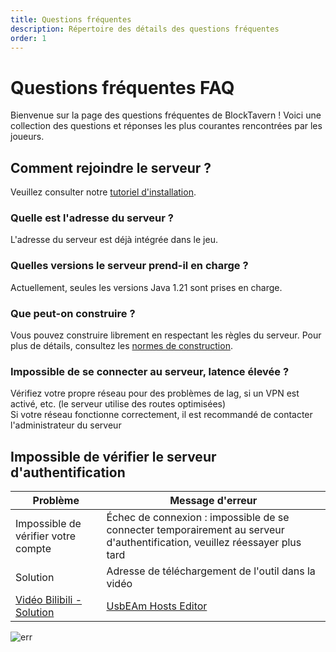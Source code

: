 ```yaml
---
title: Questions fréquentes
description: Répertoire des détails des questions fréquentes
order: 1
---
```


# Questions fréquentes FAQ

Bienvenue sur la page des questions fréquentes de BlockTavern ! Voici une collection des questions et réponses les plus courantes rencontrées par les joueurs.

## Comment rejoindre le serveur ?
Veuillez consulter notre [tutoriel d'installation](/zh-CN/InstallationTutorial/installation-details).


### Quelle est l'adresse du serveur ?
L'adresse du serveur est déjà intégrée dans le jeu.

### Quelles versions le serveur prend-il en charge ?
Actuellement, seules les versions Java 1.21 sont prises en charge.

### Que peut-on construire ?
Vous pouvez construire librement en respectant les règles du serveur. Pour plus de détails, consultez les [normes de construction](/zh-CN/GameplayGuide/server-rules).

### Impossible de se connecter au serveur, latence élevée ?
Vérifiez votre propre réseau pour des problèmes de lag, si un VPN est activé, etc. (le serveur utilise des routes optimisées)  
Si votre réseau fonctionne correctement, il est recommandé de contacter l'administrateur du serveur


## Impossible de vérifier le serveur d'authentification

| Problème  | Message d'erreur |  
| ----- | --- |
| Impossible de vérifier votre compte | Échec de connexion : impossible de se connecter temporairement au serveur d'authentification, veuillez réessayer plus tard | 
| Solution | Adresse de téléchargement de l'outil dans la vidéo  | 
| [Vidéo Bilibili - Solution](https://www.bilibili.com/video/BV16tejetEUH/) | [UsbEAm Hosts Editor](https://www.dogfight360.com/blog/18627/) | |

![err](/assets/FAQ/faq-details/faq-details01.png)


<Contributors />

<GitHistoryInformation />